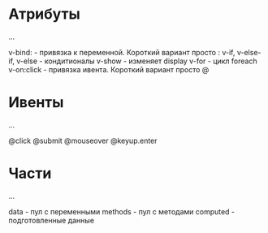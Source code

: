 # Атрибуты
...

v-bind: - привязка к переменной. Короткий вариант просто :
v-if, v-else-if, v-else - кондитионалы
v-show - изменяет display
v-for - цикл foreach
v-on:click - привязка ивента. Короткий вариант просто @

# Ивенты
...

@click
@submit
@mouseover
@keyup.enter


# Части
...

data - пул с переменными
methods - пул с методами
computed - подготовленные данные

